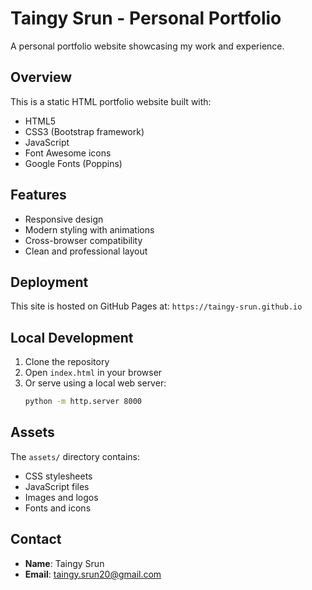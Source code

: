 # Taingy Srun - Personal Portfolio

A personal portfolio website showcasing my work and experience.

## Overview

This is a static HTML portfolio website built with:
- HTML5
- CSS3 (Bootstrap framework)
- JavaScript
- Font Awesome icons
- Google Fonts (Poppins)

## Features

- Responsive design
- Modern styling with animations
- Cross-browser compatibility
- Clean and professional layout

## Deployment

This site is hosted on GitHub Pages at: `https://taingy-srun.github.io`

## Local Development

1. Clone the repository
2. Open `index.html` in your browser
3. Or serve using a local web server:
   ```bash
   python -m http.server 8000
   ```

## Assets

The `assets/` directory contains:
- CSS stylesheets
- JavaScript files
- Images and logos
- Fonts and icons

## Contact

- **Name**: Taingy Srun
- **Email**: taingy.srun20@gmail.com